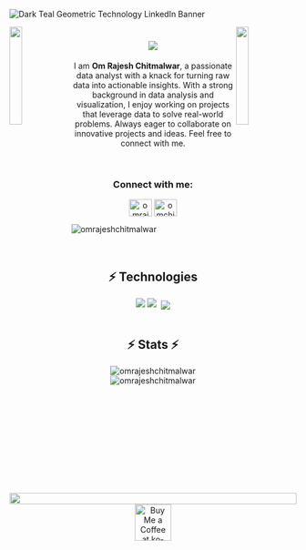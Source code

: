 ![Dark Teal Geometric Technology LinkedIn Banner](https://github.com/user-attachments/assets/b336bc96-3293-4cb9-8d74-88ded834a388)

<img align="left" src="https://user-images.githubusercontent.com/65187002/144930161-2f783401-8d27-4fdf-a2f7-cc0ba32f1f1f.gif" width="21%" style="display:inline;"><img align="right" src="https://user-images.githubusercontent.com/65187002/144930161-2f783401-8d27-4fdf-a2f7-cc0ba32f1f1f.gif" width="21%" style="display:inline;">


<h1 align="CENTER">
    <img src="https://readme-typing-svg.herokuapp.com/?font=Righteous&size=35&center=true&vCenter=true&width=500&height=70&duration=4000&lines=Hi+There!+👋;+I'm+OM+CHITMALWAR!;" />
</h1>
 

<p align='center'>
I am <b>Om Rajesh Chitmalwar</b>, a passionate data analyst with a knack for turning raw data into actionable insights. With a strong background in data analysis and visualization, I enjoy working on projects that leverage data to solve real-world problems. Always eager to collaborate on innovative projects and ideas. Feel free to connect with me.
</p>

<br>
<h3 align="Center">Connect with me:</h3>
<p align="Center">
<a href="Linkedin.com/in/om-rajesh-chitmalwar-0a678a222/" target="blank"><img align="center" src="https://raw.githubusercontent.com/rahuldkjain/github-profile-readme-generator/master/src/images/icons/Social/linked-in-alt.svg" alt="omrajeshchitmalwar" height="30" width="40" /></a>
<a href="[https://instagram.com/omchitmalwar](https://www.instagram.com/omchitmalwar/)" target="blank"><img align="center" src="https://raw.githubusercontent.com/rahuldkjain/github-profile-readme-generator/master/src/images/icons/Social/instagram.svg" alt="omchitmalwar" height="30" width="40" /></a>
</p>

<p align="left"> <img src="https://komarev.com/ghpvc/?username=omrajeshchitmalwar&label=Profile%20views&color=0e75b6&style=flat" alt="omrajeshchitmalwar" /> </p>

<br>

<div align='center'>
<h2>
⚡ Technologies
</h2>
</div>

<div align="center">
    <img src="https://skillicons.dev/icons?i=html,css,vscode,github,git,r,anaconda,aws,pr,ae,xd,python,mongodb" /> 
    <img src="https://skillicons.dev/icons?i=angular,postgresql,mysql,flask,grafana,arduino,matlab,raspberrypi" /> 
    <img src="https://img.icons8.com/?size=60&id=qYfwpsRXEcpc&format=png" style="display: inline-block; margin-left: 5px; vertical-align: middle;" />
</div>

<br>

<h2 align="center">⚡ Stats ⚡</h2>
 <div align="center";style=display: flex; justify-content: space-around;">
  <img align="center" src="https://github-readme-stats.vercel.app/api?username=omrajeshchitmalwar&show_icons=true&locale=en" alt="omrajeshchitmalwar" />
  <img align="center" src="https://github-readme-streak-stats.herokuapp.com/?user=omrajeshchitmalwar&" alt="omrajeshchitmalwar" />
</div>


<br>

<img src="https://i.imgur.com/dBaSKWF.gif" height="20" width="100%">

<div align="center">
<a href='https://ko-fi.com/V7V4RAK9C' target='_blank'><img height='64' style='border:0px;height:64px;' src='https://storage.ko-fi.com/cdn/kofi1.png?v=3' border='0' alt='Buy Me a Coffee at ko-fi.com' /></a>
</div>


